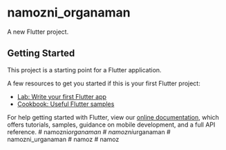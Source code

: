 # namozni_organaman

A new Flutter project.

## Getting Started

This project is a starting point for a Flutter application.

A few resources to get you started if this is your first Flutter project:

- [Lab: Write your first Flutter app](https://flutter.dev/docs/get-started/codelab)
- [Cookbook: Useful Flutter samples](https://flutter.dev/docs/cookbook)

For help getting started with Flutter, view our
[online documentation](https://flutter.dev/docs), which offers tutorials,
samples, guidance on mobile development, and a full API reference.
#   n a m o z n i _ o r g a n a m a n  
 #   n a m o z n i _ u r g a n a m a n  
 #   n a m o z n i _ u r g a n a m a n  
 #   n a m o z  
 #   n a m o z  
 